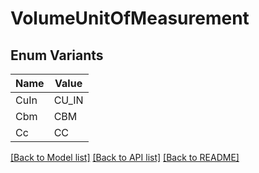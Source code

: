 # VolumeUnitOfMeasurement

## Enum Variants

| Name | Value |
|---- | -----|
| CuIn | CU_IN |
| Cbm | CBM |
| Cc | CC |


[[Back to Model list]](../README.md#documentation-for-models) [[Back to API list]](../README.md#documentation-for-api-endpoints) [[Back to README]](../README.md)


